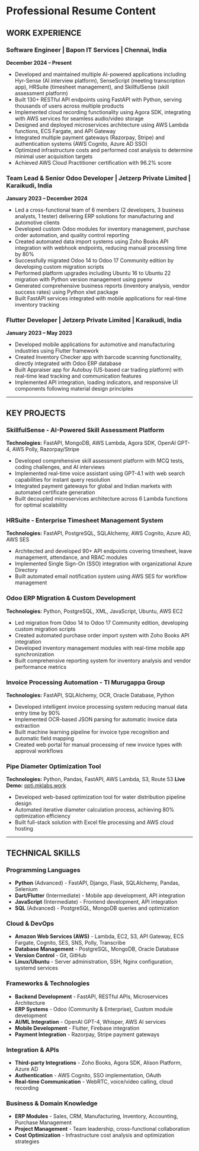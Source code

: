 # Professional Resume Content

## WORK EXPERIENCE

### Software Engineer | Bapon IT Services | Chennai, India
**December 2024 – Present**

- Developed and maintained multiple AI-powered applications including Hyr-Sense (AI interview platform), SenseScript (meeting transcription app), HRSuite (timesheet management), and SkillfulSense (skill assessment platform)
- Built 130+ RESTful API endpoints using FastAPI with Python, serving thousands of users across multiple products
- Implemented cloud recording functionality using Agora SDK, integrating with AWS services for seamless audio/video storage
- Designed and deployed microservices architecture using AWS Lambda functions, ECS Fargate, and API Gateway
- Integrated multiple payment gateways (Razorpay, Stripe) and authentication systems (AWS Cognito, Azure AD SSO)
- Optimized infrastructure costs and performed cost analysis to determine minimal user acquisition targets
- Achieved AWS Cloud Practitioner certification with 96.2% score

### Team Lead & Senior Odoo Developer | Jetzerp Private Limited | Karaikudi, India  
**January 2023 – December 2024**

- Led a cross-functional team of 6 members (2 developers, 3 business analysts, 1 tester) delivering ERP solutions for manufacturing and automotive clients
- Developed custom Odoo modules for inventory management, purchase order automation, and quality control reporting
- Created automated data import systems using Zoho Books API integration with webhook endpoints, reducing manual processing time by 80%
- Successfully migrated Odoo 14 to Odoo 17 Community edition by developing custom migration scripts
- Performed platform upgrades including Ubuntu 16 to Ubuntu 22 migration with Python version management using pyenv
- Generated comprehensive business reports (inventory analysis, vendor success rates) using Python xlwt package
- Built FastAPI services integrated with mobile applications for real-time inventory tracking

### Flutter Developer | Jetzerp Private Limited | Karaikudi, India
**January 2023 – May 2023**

- Developed mobile applications for automotive and manufacturing industries using Flutter framework
- Created Inventory Checker app with barcode scanning functionality, directly integrated with Odoo ERP database
- Built Appraiser app for Autobuy (US-based car trading platform) with real-time lead tracking and communication features
- Implemented API integration, loading indicators, and responsive UI components following material design principles

---

## KEY PROJECTS

### SkillfulSense - AI-Powered Skill Assessment Platform
**Technologies:** FastAPI, MongoDB, AWS Lambda, Agora SDK, OpenAI GPT-4, AWS Polly, Razorpay/Stripe

- Developed comprehensive skill assessment platform with MCQ tests, coding challenges, and AI interviews
- Implemented real-time voice assistant using GPT-4.1 with web search capabilities for instant query resolution
- Integrated payment gateways for global and Indian markets with automated certificate generation
- Built decoupled microservices architecture across 6 Lambda functions for optimal scalability

### HRSuite - Enterprise Timesheet Management System  
**Technologies:** FastAPI, PostgreSQL, SQLAlchemy, AWS Cognito, Azure AD, AWS SES

- Architected and developed 90+ API endpoints covering timesheet, leave management, attendance, and RBAC modules
- Implemented Single Sign-On (SSO) integration with organizational Azure Directory
- Built automated email notification system using AWS SES for workflow management

### Odoo ERP Migration & Custom Development
**Technologies:** Python, PostgreSQL, XML, JavaScript, Ubuntu, AWS EC2

- Led migration from Odoo 14 to Odoo 17 Community edition, developing custom migration scripts
- Created automated purchase order import system with Zoho Books API integration
- Developed inventory management modules with real-time mobile app synchronization
- Built comprehensive reporting system for inventory analysis and vendor performance metrics

### Invoice Processing Automation - TI Murugappa Group
**Technologies:** FastAPI, SQLAlchemy, OCR, Oracle Database, Python

- Developed intelligent invoice processing system reducing manual data entry time by 90%
- Implemented OCR-based JSON parsing for automatic invoice data extraction
- Built machine learning pipeline for invoice type recognition and automatic field mapping
- Created web portal for manual processing of new invoice types with approval workflows

### Pipe Diameter Optimization Tool
**Technologies:** Python, Pandas, FastAPI, AWS Lambda, S3, Route 53
**Live Demo:** [opti.mklabs.work](https://opti.mklabs.work)

- Developed web-based optimization tool for water distribution pipeline design
- Automated iterative diameter calculation process, achieving 80% optimization efficiency
- Built full-stack solution with Excel file processing and AWS cloud hosting

---

## TECHNICAL SKILLS

### Programming Languages
- **Python** (Advanced) - FastAPI, Django, Flask, SQLAlchemy, Pandas, Selenium
- **Dart/Flutter** (Intermediate) - Mobile app development, API integration
- **JavaScript** (Intermediate) - Frontend development, API integration
- **SQL** (Advanced) - PostgreSQL, MongoDB queries and optimization

### Cloud & DevOps
- **Amazon Web Services (AWS)** - Lambda, EC2, S3, API Gateway, ECS Fargate, Cognito, SES, SNS, Polly, Transcribe
- **Database Management** - PostgreSQL, MongoDB, Oracle Database
- **Version Control** - Git, GitHub
- **Linux/Ubuntu** - Server administration, SSH, Nginx configuration, systemd services

### Frameworks & Technologies
- **Backend Development** - FastAPI, RESTful APIs, Microservices Architecture
- **ERP Systems** - Odoo (Community & Enterprise), Custom module development
- **AI/ML Integration** - OpenAI GPT-4, Whisper, AWS AI services
- **Mobile Development** - Flutter, Firebase integration
- **Payment Integration** - Razorpay, Stripe payment gateways

### Integration & APIs
- **Third-party Integrations** - Zoho Books, Agora SDK, Alison Platform, Azure AD
- **Authentication** - AWS Cognito, SSO implementation, OAuth
- **Real-time Communication** - WebRTC, voice/video calling, cloud recording

### Business & Domain Knowledge
- **ERP Modules** - Sales, CRM, Manufacturing, Inventory, Accounting, Purchase Management
- **Project Management** - Team leadership, cross-functional collaboration
- **Cost Optimization** - Infrastructure cost analysis and optimization strategies